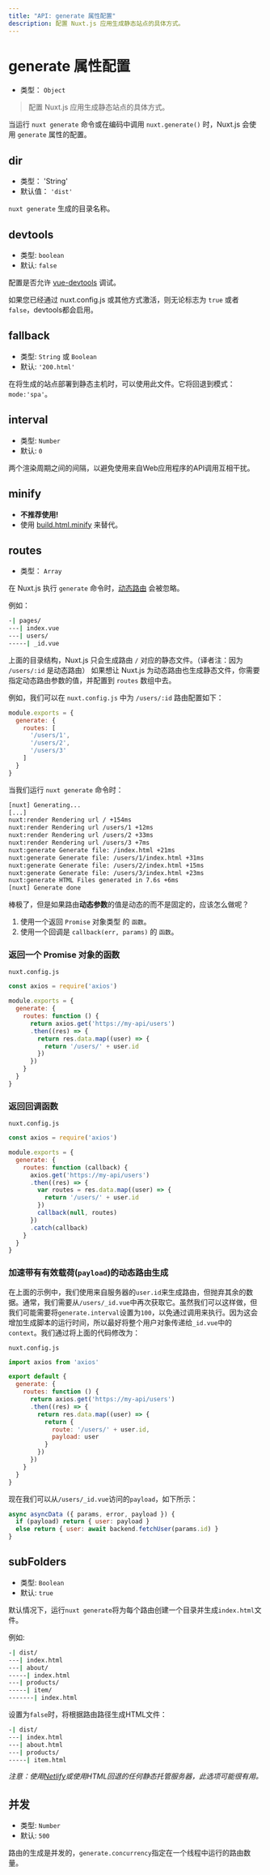 ```yaml
---
title: "API: generate 属性配置"
description: 配置 Nuxt.js 应用生成静态站点的具体方式。
---
```


# generate 属性配置

- 类型： `Object`

> 配置 Nuxt.js 应用生成静态站点的具体方式。

当运行 `nuxt generate` 命令或在编码中调用 `nuxt.generate()` 时，Nuxt.js 会使用 `generate` 属性的配置。

## dir

- 类型： 'String'
- 默认值： `'dist'`

`nuxt generate` 生成的目录名称。

## devtools

- 类型: `boolean`
- 默认: `false`

配置是否允许 [vue-devtools](https://github.com/vuejs/vue-devtools) 调试。

如果您已经通过 nuxt.config.js 或其他方式激活，则无论标志为 `true` 或者 `false`，devtools都会启用。

## fallback

- 类型: `String` 或 `Boolean`
- 默认: `'200.html'`

在将生成的站点部署到静态主机时，可以使用此文件。它将回退到模式：`mode:'spa'`。

## interval

- 类型: `Number`
- 默认: `0`

两个渲染周期之间的间隔，以避免使用来自Web应用程序的API调用互相干扰。

## minify

- **不推荐使用!**
- 使用 [build.html.minify](/api/configuration-build#html-minify) 来替代。

## routes

- 类型： `Array`

在 Nuxt.js 执行 `generate` 命令时，[动态路由](/guide/routing#动态路由) 会被忽略。

例如：

```bash
-| pages/
---| index.vue
---| users/
-----| _id.vue
```

上面的目录结构，Nuxt.js 只会生成路由 `/` 对应的静态文件。（译者注：因为 `/users/:id` 是动态路由）
如果想让 Nuxt.js 为动态路由也生成静态文件，你需要指定动态路由参数的值，并配置到 `routes` 数组中去。

例如，我们可以在 `nuxt.config.js` 中为 `/users/:id` 路由配置如下：
```js
module.exports = {
  generate: {
    routes: [
      '/users/1',
      '/users/2',
      '/users/3'
    ]
  }
}
```

当我们运行 `nuxt generate` 命令时：
```bash
[nuxt] Generating...
[...]
nuxt:render Rendering url / +154ms
nuxt:render Rendering url /users/1 +12ms
nuxt:render Rendering url /users/2 +33ms
nuxt:render Rendering url /users/3 +7ms
nuxt:generate Generate file: /index.html +21ms
nuxt:generate Generate file: /users/1/index.html +31ms
nuxt:generate Generate file: /users/2/index.html +15ms
nuxt:generate Generate file: /users/3/index.html +23ms
nuxt:generate HTML Files generated in 7.6s +6ms
[nuxt] Generate done
```

棒极了，但是如果路由**动态参数**的值是动态的而不是固定的，应该怎么做呢？
1. 使用一个返回 `Promise` 对象类型 的 `函数`。
2. 使用一个回调是 `callback(err, params)` 的 `函数`。

### 返回一个 Promise 对象的函数

`nuxt.config.js`
```js
const axios = require('axios')

module.exports = {
  generate: {
    routes: function () {
      return axios.get('https://my-api/users')
      .then((res) => {
        return res.data.map((user) => {
          return '/users/' + user.id
        })
      })
    }
  }
}
```

### 返回回调函数

`nuxt.config.js`
```js
const axios = require('axios')

module.exports = {
  generate: {
    routes: function (callback) {
      axios.get('https://my-api/users')
      .then((res) => {
        var routes = res.data.map((user) => {
          return '/users/' + user.id
        })
        callback(null, routes)
      })
      .catch(callback)
    }
  }
}
```

### 加速带有有效载荷(`payload`)的动态路由生成

在上面的示例中，我们使用来自服务器的`user.id`来生成路由，但抛弃其余的数据。通常，我们需要从`/users/_id.vue`中再次获取它。虽然我们可以这样做，但我们可能需要将`generate.interval`设置为`100`，以免通过调用来执行。因为这会增加生成脚本的运行时间，所以最好将整个用户对象传递给`_id.vue`中的`context`。我们通过将上面的代码修改为：

`nuxt.config.js`

```js
import axios from 'axios'

export default {
  generate: {
    routes: function () {
      return axios.get('https://my-api/users')
      .then((res) => {
        return res.data.map((user) => {
          return {
            route: '/users/' + user.id,
            payload: user
          }
        })
      })
    }
  }
}
```

现在我们可以从`/users/_id.vue`访问的`payload`，如下所示：

```js
async asyncData ({ params, error, payload }) {
  if (payload) return { user: payload }
  else return { user: await backend.fetchUser(params.id) }
}
```

## subFolders

- 类型: `Boolean`
- 默认: `true`

默认情况下，运行`nuxt generate`将为每个路由创建一个目录并生成`index.html`文件。

例如:

```bash
-| dist/
---| index.html
---| about/
-----| index.html
---| products/
-----| item/
-------| index.html
```

设置为`false`时，将根据路由路径生成HTML文件：

```bash
-| dist/
---| index.html
---| about.html
---| products/
-----| item.html
```
_注意：使用[Netlify](https://netlify.com)或使用HTML回退的任何静态托管服务器，此选项可能很有用。_

## 并发

- 类型: `Number`
- 默认: `500`

路由的生成是并发的，`generate.concurrency`指定在一个线程中运行的路由数量。

